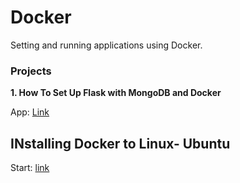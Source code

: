 # Docker
Setting and running applications using Docker.

### Projects
**1. How To Set Up Flask with MongoDB and Docker**

 App: [Link](https://www.digitalocean.com/community/tutorials/how-to-set-up-flask-with-mongodb-and-docker)

## INstalling Docker to Linux- Ubuntu
 Start: [link](https://docs.docker.com/engine/install/ubuntu/)
